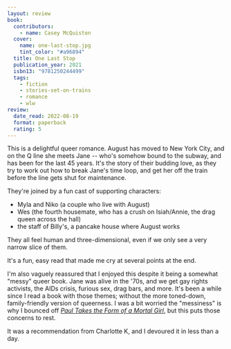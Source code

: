 ```yaml
---
layout: review
book:
  contributors:
    - name: Casey McQuiston
  cover:
    name: one-last-stop.jpg
    tint_color: "#a96894"
  title: One Last Stop
  publication_year: 2021
  isbn13: "9781250244499"
  tags:
    - fiction
    - stories-set-on-trains
    - romance
    - wlw
review:
  date_read: 2022-08-19
  format: paperback
  rating: 5
---
```


This is a delightful queer romance.
August has moved to New York City, and on the Q line she meets Jane -- who's somehow bound to the subway, and has been for the last 45 years.
It's the story of their budding love, as they try to work out how to break Jane's time loop, and get her off the train before the line gets shut for maintenance.

They're joined by a fun cast of supporting characters:

* Myla and Niko (a couple who live with August)
* Wes (the fourth housemate, who has a crush on Isiah/Annie, the drag queen across the hall)
* the staff of Billy's, a pancake house where August works

They all feel human and three-dimensional, even if we only see a very narrow slice of them.

It's a fun, easy read that made me cry at several points at the end.

I'm also vaguely reassured that I enjoyed this despite it being a somewhat "messy" queer book.
Jane was alive in the '70s, and we get gay rights activists, the AIDs crisis, furious sex, drag bars, and more.
It's been a while since I read a book with those themes; without the more toned-down, family-friendly version of queerness.
I was a bit worried the "messiness" is why I bounced off [*Paul Takes the Form of a Mortal Girl*](/reviews/paul-takes-the-form-of-a-mortal-girl/), but this puts those concerns to rest.

It was a recommendation from Charlotte K, and I devoured it in less than a day.

